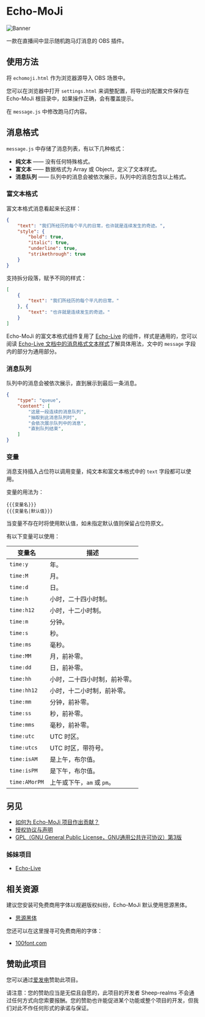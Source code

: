 # Echo-MoJi

![Banner](https://sheep-realms.github.io/images/project/echo-moji/banner.png)

一款在直播间中显示随机跑马灯消息的 OBS 插件。


## 使用方法

将 `echomoji.html` 作为浏览器源导入 OBS 场景中。

您可以在浏览器中打开 `settings.html` 来调整配置，将导出的配置文件保存在 Echo-MoJi 根目录中，如果操作正确，会有覆盖提示。

在 `message.js` 中修改跑马灯内容。


## 消息格式

`message.js` 中存储了消息列表，有以下几种格式：

- **纯文本** —— 没有任何特殊格式。
- **富文本** —— 数据格式为 Array 或 Object，定义了文本样式。
- **消息队列** —— 队列中的消息会被依次展示，队列中的消息包含以上格式。


### 富文本格式

富文本格式消息看起来长这样：

``` json
{
    "text": "我们所经历的每个平凡的日常，也许就是连续发生的奇迹。",
    "style": {
        "bold": true,
        "italic": true,
        "underline": true,
        "strikethrough": true
    }
}
```

支持拆分段落，赋予不同的样式：

``` json
[
    {
        "text": "我们所经历的每个平凡的日常，"
    }, {
        "text": "也许就是连续发生的奇迹。"
    }
]
```

Echo-MoJi 的富文本格式组件复用了 [Echo-Live](https://github.com/sheep-realms/Echo-Live) 的组件，样式是通用的，您可以阅读 [Echo-Live 文档中的消息格式文本样式](https://sheep-realms.github.io/Echo-Live-Doc/message/style/)了解具体用法，文中的 `message` 字段内的部分为通用部分。


### 消息队列

队列中的消息会被依次展示，直到展示到最后一条消息。

``` json
{
    "type": "queue",
    "content": [
        "这是一段连续的消息队列",
        "抽取到此消息队列时",
        "会依次展示队列中的消息",
        "直到队列结束",
    ]
}
```

### 变量

消息支持插入占位符以调用变量，纯文本和富文本格式中的 `text` 字段都可以使用。

变量的用法为：

```
{{{变量名}}}
{{{变量名|默认值}}}
```

当变量不存在时将使用默认值，如未指定默认值则保留占位符原文。

有以下变量可以使用：

| 变量名 | 描述 |
| - | - |
| `time:y` | 年。 |
| `time:M` | 月。 |
| `time:d` | 日。 |
| `time:h` | 小时，二十四小时制。 |
| `time:h12` | 小时，十二小时制。 |
| `time:m` | 分钟。 |
| `time:s` | 秒。 |
| `time:ms` | 毫秒。 |
| `time:MM` | 月，前补零。 |
| `time:dd` | 日，前补零。 |
| `time:hh` | 小时，二十四小时制，前补零。 |
| `time:hh12` | 小时，十二小时制，前补零。 |
| `time:mm` | 分钟，前补零。 |
| `time:ss` | 秒，前补零。 |
| `time:mms` | 毫秒，前补零。 |
| `time:utc` | UTC 时区。 |
| `time:utcs` | UTC 时区，带符号。 |
| `time:isAM` | 是上午，布尔值。 |
| `time:isPM` | 是下午，布尔值。 |
| `time:AMorPM` | 上午或下午，`am` 或 `pm`。 |


## 另见

- [如何为 Echo-MoJi 项目作出贡献？](CONTRIBUTING.md)
- [授权协议与声明](copyright.md)
- [GPL（GNU General Public License，GNU通用公共许可协议）第3版](LICENSE)


### 姊妹项目

- [Echo-Live](https://github.com/sheep-realms/Echo-Live)


## 相关资源

建议您安装可免费商用字体以规避版权纠纷，Echo-MoJi 默认使用思源黑体。

- [思源黑体](https://github.com/adobe-fonts/source-han-sans)

您还可以在这里搜寻可免费商用的字体：

- [100font.com](https://www.100font.com/)


## 赞助此项目

您可以通过[爱发电](https://afdian.com/a/sheep_realms)赞助此项目。

请注意：您的赞助应当是无偿且自愿的，此项目的开发者 Sheep-realms 不会通过任何方式向您索要报酬。您的赞助也许能促进某个功能或整个项目的开发，但我们对此不作任何形式的承诺与保证。